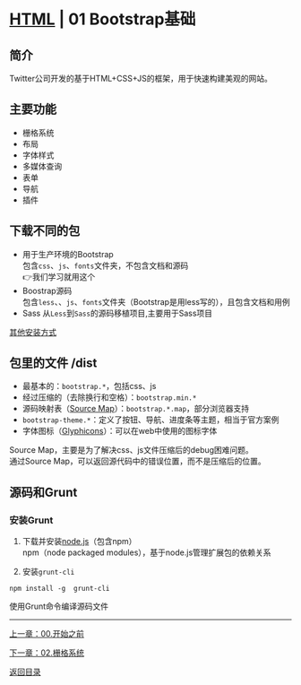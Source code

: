 # [HTML](./index.md) | 01 Bootstrap基础

## 简介

Twitter公司开发的基于HTML+CSS+JS的框架，用于快速构建美观的网站。

## 主要功能

- 栅格系统
- 布局
- 字体样式
- 多媒体查询
- 表单
- 导航
- 插件

## 下载不同的包

- 用于生产环境的Bootstrap  
包含`css`、`js`、`fonts`文件夹，不包含文档和源码  
👉我们学习就用这个
- Boostrap源码  
包含`less`、、`js`、`fonts`文件夹（Bootstrap是用less写的），且包含文档和用例
- Sass
从`Less`到`Sass`的源码移植项目,主要用于Sass项目

[其他安装方式](https://v3.bootcss.com/getting-started/#download-cdn)

## 包里的文件 /dist

- 最基本的：``bootstrap.*``，包括css、js  
- 经过压缩的（去除换行和空格）：``bootstrap.min.*``  
- 源码映射表（[Source Map](http://www.ruanyifeng.com/blog/2013/01/javascript_source_map.html)）：``bootstrap.*.map``，部分浏览器支持  
- ``bootstrap-theme.*``：定义了按钮、导航、进度条等主题，相当于官方案例  
- 字体图标（[Glyphicons](https://v3.bootcss.com/components/)）：可以在web中使用的图标字体

Source Map，主要是为了解决css、js文件压缩后的debug困难问题。  
通过Source Map，可以返回源代码中的错误位置，而不是压缩后的位置。

## 源码和Grunt

### 安装Grunt

1. 下载并安装[node.js](https://nodejs.org/zh-cn/)（包含npm）  
npm（node packaged modules），基于node.js管理扩展包的依赖关系

2. 安装``grunt-cli``  

```shell
npm install -g  grunt-cli
```

使用Grunt命令编译源码文件

***
[上一章：00.开始之前](./00.开始之前.md)  

[下一章：02.栅格系统](./01.栅格系统.md)  

[返回目录](./index.md)